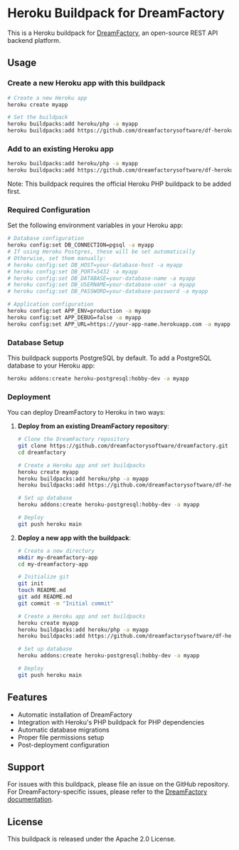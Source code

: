 # Heroku Buildpack for DreamFactory

This is a Heroku buildpack for [DreamFactory](https://github.com/dreamfactorysoftware/dreamfactory), an open-source REST API backend platform.

## Usage

### Create a new Heroku app with this buildpack

```bash
# Create a new Heroku app
heroku create myapp

# Set the buildpack
heroku buildpacks:add heroku/php -a myapp
heroku buildpacks:add https://github.com/dreamfactorysoftware/df-heroku.git -a myapp
```

### Add to an existing Heroku app

```bash
heroku buildpacks:add heroku/php -a myapp
heroku buildpacks:add https://github.com/dreamfactorysoftware/df-heroku.git -a myapp
```

Note: This buildpack requires the official Heroku PHP buildpack to be added first.

### Required Configuration

Set the following environment variables in your Heroku app:

```bash
# Database configuration
heroku config:set DB_CONNECTION=pgsql -a myapp
# If using Heroku Postgres, these will be set automatically
# Otherwise, set them manually:
# heroku config:set DB_HOST=your-database-host -a myapp
# heroku config:set DB_PORT=5432 -a myapp
# heroku config:set DB_DATABASE=your-database-name -a myapp
# heroku config:set DB_USERNAME=your-database-user -a myapp
# heroku config:set DB_PASSWORD=your-database-password -a myapp

# Application configuration
heroku config:set APP_ENV=production -a myapp
heroku config:set APP_DEBUG=false -a myapp
heroku config:set APP_URL=https://your-app-name.herokuapp.com -a myapp
```

### Database Setup

This buildpack supports PostgreSQL by default. To add a PostgreSQL database to your Heroku app:

```bash
heroku addons:create heroku-postgresql:hobby-dev -a myapp
```

### Deployment

You can deploy DreamFactory to Heroku in two ways:

1. **Deploy from an existing DreamFactory repository**:
   ```bash
   # Clone the DreamFactory repository
   git clone https://github.com/dreamfactorysoftware/dreamfactory.git
   cd dreamfactory
   
   # Create a Heroku app and set buildpacks
   heroku create myapp
   heroku buildpacks:add heroku/php -a myapp
   heroku buildpacks:add https://github.com/dreamfactorysoftware/df-heroku.git -a myapp
   
   # Set up database
   heroku addons:create heroku-postgresql:hobby-dev -a myapp
   
   # Deploy
   git push heroku main
   ```

2. **Deploy a new app with the buildpack**:
   ```bash
   # Create a new directory
   mkdir my-dreamfactory-app
   cd my-dreamfactory-app
   
   # Initialize git
   git init
   touch README.md
   git add README.md
   git commit -m "Initial commit"
   
   # Create a Heroku app and set buildpacks
   heroku create myapp
   heroku buildpacks:add heroku/php -a myapp
   heroku buildpacks:add https://github.com/dreamfactorysoftware/df-heroku.git -a myapp
   
   # Set up database
   heroku addons:create heroku-postgresql:hobby-dev -a myapp
   
   # Deploy
   git push heroku main
   ```

## Features

- Automatic installation of DreamFactory
- Integration with Heroku's PHP buildpack for PHP dependencies
- Automatic database migrations
- Proper file permissions setup
- Post-deployment configuration

## Support

For issues with this buildpack, please file an issue on the GitHub repository.
For DreamFactory-specific issues, please refer to the [DreamFactory documentation](https://guide.dreamfactory.com/).

## License

This buildpack is released under the Apache 2.0 License. 